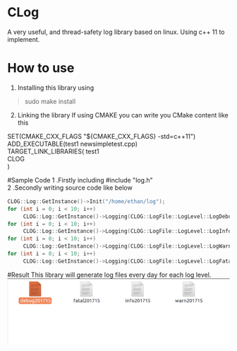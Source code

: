 # CLog
A very useful, and thread-safety log library based on linux. Using c++ 11 to implement.

# How to use
1. Installing this library using 
>sudo make install 

2. Linking the library If using CMAKE you can write you CMake content like this
>
SET(CMAKE_CXX_FLAGS "${CMAKE_CXX_FLAGS} -std=c++11")  
ADD_EXECUTABLE(test1 newsimpletest.cpp)  
TARGET_LINK_LIBRARIES( test1  
CLOG  
)

#Sample Code
1 .Firstly including #include "log.h"  
2 .Secondly writing source code like below  
```c++
CLOG::Log::GetInstance()->Init("/home/ethan/log");
for (int i = 0; i < 10; i++)
     CLOG::Log::GetInstance()->Logging(CLOG::LogFile::LogLevel::LogDebug, "try to output debug %d", i);
for (int i = 0; i < 10; i++)
     CLOG::Log::GetInstance()->Logging(CLOG::LogFile::LogLevel::LogInfo, "try to output info %d", i);
for (int i = 0; i < 10; i++)
     CLOG::Log::GetInstance()->Logging(CLOG::LogFile::LogLevel::LogWarnning, "try to output warning %d", i);
for (int i = 0; i < 10; i++)
     CLOG::Log::GetInstance()->Logging(CLOG::LogFile::LogLevel::LogFatal, "try to output fatal %d", i)
```

#Result
This library will generate log files every day for each log level.
![](result.png)
